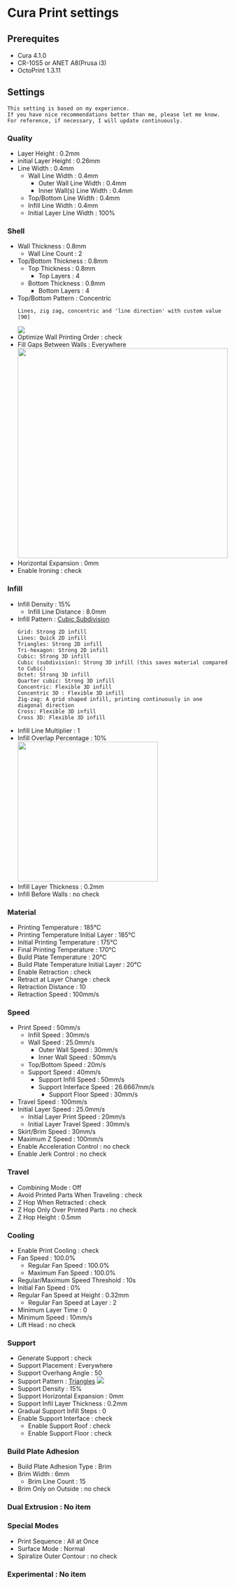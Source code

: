 # Cura Print settings
   ## Prerequites
   - Cura 4.1.0
   - CR-10S5 or ANET A8(Prusa i3)
   - OctoPrint 1.3.11
   ## Settings
   ```
   This setting is based on my experience.
   If you have nice recommendations better than me, please let me know.
   For reference, if necessary, I will update continuously.
   ```
   ### Quality
   - Layer Height : 0.2mm
   - initial Layer Height : 0.26mm
   - Line Width : 0.4mm
       - Wall Line Width : 0.4mm
           - Outer Wall Line Width : 0.4mm
           - Inner Wall(s) Line Width : 0.4mm
       - Top/Bottom Line Width : 0.4mm
       - Infill Line Width : 0.4mm
       - Initial Layer Line Width : 100%
   ### Shell
   - Wall Thickness : 0.8mm
       - Wall Line Count : 2
   - Top/Bottom Thickness : 0.8mm
       - Top Thickness : 0.8mm
           - Top Layers : 4
       - Bottom Thickness : 0.8mm
           - Bottom Layers : 4
   - Top/Bottom Pattern : Concentric
       ```
       Lines, zig zag, concentric and 'line direction' with custom value [90]
       ```
       <img src="https://ultimaker.com/photo/image/1300x0/5a71dfed3bb56/TopBottomPattern.png">
   - Optimize Wall Printing Order : check
   - Fill Gaps Between Walls : Everywhere
       <img src="https://ultimaker.com/photo/image/1300x0/592c1cd715c45/Fill-gaps-between-walls.png" width="480"><br>
   - Horizontal Expansion : 0mm
   - Enable Ironing : check
   ### Infill
   - Infill Density : 15%
       - Infill Line Distance : 8.0mm
   - Infill Pattern : <a href="https://ultimaker.com/en/resources/52670-infill">Cubic Subdivision</a>
     ```
     Grid: Strong 2D infill
     Lines: Quick 2D infill
     Triangles: Strong 2D infill
     Tri-hexagon: Strong 2D infill
     Cubic: Strong 3D infill
     Cubic (subdivision): Strong 3D infill (this saves material compared to Cubic)
     Octet: Strong 3D infill
     Quarter cubic: Strong 3D infill
     Concentric: Flexible 3D infill
     Concentric 3D : Flexible 3D infill
     Zig-zag: A grid shaped infill, printing continuously in one diagonal direction
     Cross: Flexible 3D infill
     Cross 3D: Flexible 3D infill
     ```
     <img src="https://ultimaker.com/photo/image/1300x0/5b33789c313a7/InfillPatterns.png" title="">
   - Infill Line Multiplier : 1
   - Infill Overlap Percentage : 10%<br>
       <img src="https://ultimaker.com/photo/image/1300x0/5b3378e4b3201/Infill-overlap-NEW.png" width="320" title=""><br>
   - Infill Layer Thickness : 0.2mm
   - Infill Before Walls : no check
   ### Material
   - Printing Temperature : 185℃
   - Printing Temperature Initial Layer : 185℃
   - Initial Printing Temperature : 175℃
   - Final Printing Temperature : 170℃
   - Build Plate Temperature : 20℃
   - Build Plate Temperature Initial Layer : 20℃
   - Enable Retraction : check
   - Retract at Layer Change : check
   - Retraction Distance : 10
   - Retraction Speed : 100mm/s
   ### Speed
   - Print Speed : 50mm/s
       - Infill Speed : 30mm/s
       - Wall Speed : 25.0mm/s
           - Outer Wall Speed : 30mm/s
           - Inner Wall Speed : 50mm/s
       - Top/Bottom Speed : 20m/s
       - Support Speed : 40mm/s
           - Support Infill Speed : 50mm/s
           - Support Interface Speed : 26.6667mm/s
               - Support Floor Speed : 30mm/s
   - Travel Speed : 100mm/s
   - Initial Layer Speed : 25.0mm/s
       - Initial Layer Print Speed : 20mm/s
       - Initial Layer Travel Speed : 30mm/s
   - Skirt/Brim Speed : 30mm/s
   - Maximum Z Speed : 100mm/s
   - Enable Acceleration Control : no check
   - Enable Jerk Control : no check
   ### Travel
   - Combining Mode : Off
   - Avoid Printed Parts When Traveling : check
   - Z Hop When Retracted : check
   - Z Hop Only Over Printed Parts : no check
   - Z Hop Height : 0.5mm
   ### Cooling
   - Enable Print Cooling : check
   - Fan Speed : 100.0%
      - Regular Fan Speed : 100.0%
      - Maximum Fan Speed : 100.0%
   - Regular/Maximum Speed Threshold : 10s
   - Initial Fan Speed : 0%
   - Regular Fan Speed at Height : 0.32mm
       - Regular Fan Speed at Layer : 2
   - Minimum Layer Time : 0
   - Minimum Speed : 10mm/s
   - Lift Head : no check
   ### Support
   - Generate Support : check
   - Support Placement : Everywhere
   - Support Overhang Angle : 50
   - Support Pattern : <a href="https://ultimaker.com/en/resources/20422-cura-support-settings">Triangles</a>
     <img src="https://ultimaker.com/photo/image/1300x0/5744447ebb127/Support-patterns.png">
   - Support Density : 15%
   - Support Horizontal Expansion : 0mm
   - Support Infil Layer Thickness : 0.2mm
   - Gradual Support Infill Steps : 0
   - Enable Support Interface : check
       - Enable Support Roof : check
       - Enable Support Floor : check
   ### Build Plate Adhesion
   - Build Plate Adhesion Type : Brim
   - Brim Width : 6mm
       - Brim Line Count : 15
   - Brim Only on Outside : no check
   ### Dual Extrusion : No item
   ### Special Modes
   - Print Sequence : All at Once
   - Surface Mode : Normal
   - Spiralize Outer Contour : no check
   ### Experimental : No item
   
